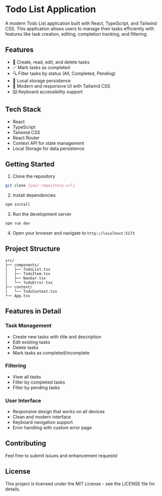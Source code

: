 # Todo List Application

A modern Todo List application built with React, TypeScript, and Tailwind CSS. This application allows users to manage their tasks efficiently with features like task creation, editing, completion tracking, and filtering.

## Features

- 📝 Create, read, edit, and delete tasks
- ✅ Mark tasks as completed
- 🔍 Filter tasks by status (All, Completed, Pending)
- 💾 Local storage persistence
- 🎨 Modern and responsive UI with Tailwind CSS
- ⌨️ Keyboard accessibility support

## Tech Stack

- React
- TypeScript
- Tailwind CSS
- React Router
- Context API for state management
- Local Storage for data persistence

## Getting Started

1. Clone the repository
```bash
git clone [your-repository-url]
```

2. Install dependencies
```bash
npm install
```

3. Run the development server
```bash
npm run dev
```

4. Open your browser and navigate to `http://localhost:5173`

## Project Structure

```
src/
├── components/
│   ├── TodoList.tsx
│   ├── TodoItem.tsx
│   ├── Navbar.tsx
│   └── TodoError.tsx
├── context/
│   └── TodoContext.tsx
└── App.tsx
```

## Features in Detail

### Task Management
- Create new tasks with title and description
- Edit existing tasks
- Delete tasks
- Mark tasks as completed/incomplete

### Filtering
- View all tasks
- Filter by completed tasks
- Filter by pending tasks

### User Interface
- Responsive design that works on all devices
- Clean and modern interface
- Keyboard navigation support
- Error handling with custom error page

## Contributing

Feel free to submit issues and enhancement requests!

## License

This project is licensed under the MIT License - see the LICENSE file for details.
